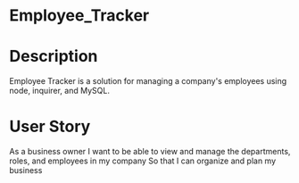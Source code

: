 # Employee_Tracker

# Description

Employee Tracker is a solution for managing a company's employees using node, inquirer, and MySQL.

# User Story

As a business owner
I want to be able to view and manage the departments, roles, and employees in my company
So that I can organize and plan my business
